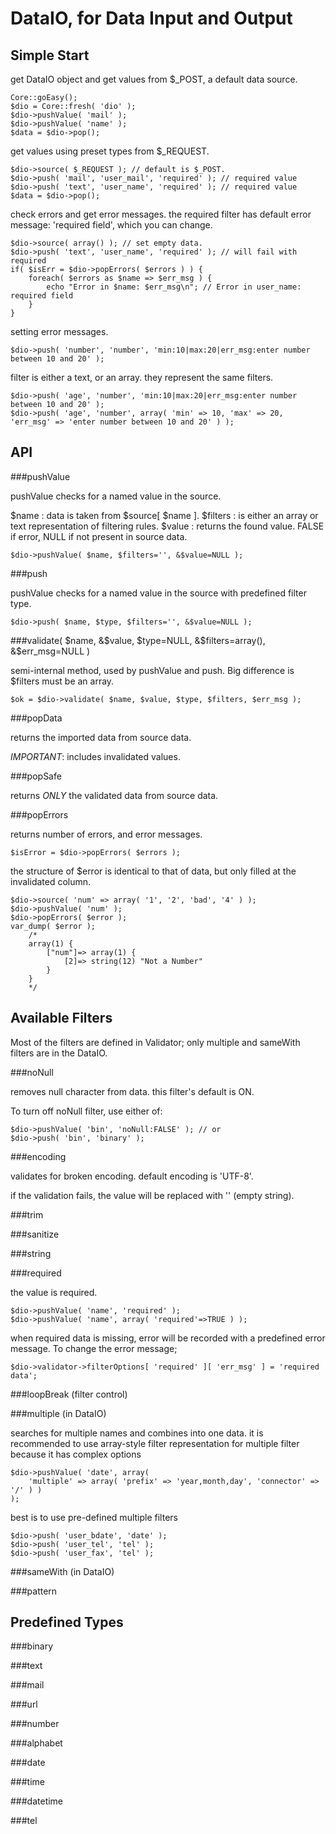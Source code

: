 DataIO, for Data Input and Output
=================================

Simple Start
------------

get DataIO object and get values from $_POST, a default data source.

    Core::goEasy();
    $dio = Core::fresh( 'dio' );
    $dio->pushValue( 'mail' );
    $dio->pushValue( 'name' );
    $data = $dio->pop();

get values using preset types from $_REQUEST.

    $dio->source( $_REQUEST ); // default is $_POST.
    $dio->push( 'mail', 'user_mail', 'required' ); // required value
    $dio->push( 'text', 'user_name', 'required' ); // required value
    $data = $dio->pop();

check errors and get error messages.
the required filter has default error message: 'required field',
which you can change.

    $dio->source( array() ); // set empty data.
    $dio->push( 'text', 'user_name', 'required' ); // will fail with required
    if( $isErr = $dio->popErrors( $errors ) ) {
        foreach( $errors as $name => $err_msg ) {
            echo "Error in $name: $err_msg\n"; // Error in user_name: required field
        }
    }

setting error messages.

    $dio->push( 'number', 'number', 'min:10|max:20|err_msg:enter number between 10 and 20' );

filter is either a text, or an array. they represent the same filters.

    $dio->push( 'age', 'number', 'min:10|max:20|err_msg:enter number between 10 and 20' );
    $dio->push( 'age', 'number', array( 'min' => 10, 'max' => 20, 'err_msg' => 'enter number between 10 and 20' ) );

API
---

###pushValue

pushValue checks for a named value in the source.

$name
: data is taken from $source[ $name ].
$filters
: is either an array or text representation of filtering rules.
$value
: returns the found value. FALSE if error, NULL if not present in source data.

    $dio->pushValue( $name, $filters='', &$value=NULL );

###push

pushValue checks for a named value in the source with predefined filter type.

    $dio->push( $name, $type, $filters='', &$value=NULL );


###validate( $name, &$value, $type=NULL, &$filters=array(), &$err_msg=NULL )

semi-internal method, used by pushValue and push.
Big difference is $filters must be an array.

    $ok = $dio->validate( $name, $value, $type, $filters, $err_msg );


###popData

returns the imported data from source data.

_IMPORTANT_: includes invalidated values.

###popSafe

returns _ONLY_ the validated data from source data.

###popErrors

returns number of errors, and error messages.

    $isError = $dio->popErrors( $errors );

the structure of $error is identical to that of data,
but only filled at the invalidated column.

    $dio->source( 'num' => array( '1', '2', 'bad', '4' ) );
    $dio->pushValue( 'num' );
    $dio->popErrors( $error );
    var_dump( $error );
        /*
        array(1) {
            ["num"]=> array(1) {
                [2]=> string(12) "Not a Number"
            }
        }
        */

Available Filters
-----------------

Most of the filters are defined in Validator;
only multiple and sameWith filters are in the DataIO.

###noNull

removes null character from data.
this filter's default is ON.

To turn off noNull filter, use either of:

    $dio->pushValue( 'bin', 'noNull:FALSE' ); // or
    $dio->push( 'bin', 'binary' );

###encoding

validates for broken encoding.
default encoding is 'UTF-8'.

if the validation fails, the value will be replaced with '' (empty string).

###trim


###sanitize


###string


###required

the value is required.

    $dio->pushValue( 'name', 'required' );
    $dio->pushValue( 'name', array( 'required'=>TRUE ) );

when required data is missing, error will be recorded with
a predefined error message. To change the error message;

    $dio->validator->filterOptions[ 'required' ][ 'err_msg' ] = 'required data';

###loopBreak (filter control)




###multiple (in DataIO)

searches for multiple names and combines into one data.
it is recommended to use array-style filter representation
for multiple filter because it has complex options

    $dio->pushValue( 'date', array(
        'multiple' => array( 'prefix' => 'year,month,day', 'connector' => '/' ) )
    );
best is to use pre-defined multiple filters

    $dio->push( 'user_bdate', 'date' );
    $dio->push( 'user_tel', 'tel' );
    $dio->push( 'user_fax', 'tel' );

###sameWith (in DataIO)


###pattern



Predefined Types
----------------

###binary


###text


###mail


###url


###number


###alphabet


###date


###time


###datetime


###tel

